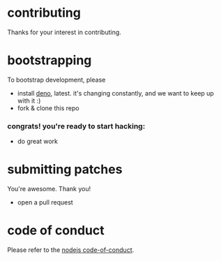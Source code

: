 # contributing

Thanks for your interest in contributing.

# bootstrapping

To bootstrap development, please

- install [deno](https://deno.land/), latest. it's changing constantly, and we
  want to keep up with it :)
- fork & clone this repo
<!-- - `./rad test` to install and warm the compiled dependency cache -->

### congrats! you're ready to start hacking:

- do great work

# submitting patches

You're awesome. Thank you!

<!-- - write tests.
- run the tests, `rad test`
- run the formatter, `rad format` -->

- open a pull request

# code of conduct

Please refer to the
[nodejs code-of-conduct](https://github.com/nodejs/node/blob/main/CODE_OF_CONDUCT.md).
